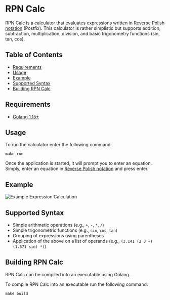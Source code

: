 # RPN Calc

RPN Calc is a calculator that evaluates expressions written in
[Reverse Polish notation](https://en.wikipedia.org/wiki/Reverse_Polish_notation) (Postfix).
This calculator is rather simplistic but supports addition, subtraction, multiplication, division, and basic
trigonometry functions (sin, tan, cos).

## Table of Contents

* [Requirements](#requirements)
* [Usage](#usage)
* [Example](#example)
* [Supported Syntax](#supported-syntax)
* [Building RPN Calc](#building-rpn-calc)

## Requirements

* [Golang 1.15+](https://golang.org/dl)

## Usage

To run the calculator enter the following command:

```make run```

Once the application is started, it will prompt you to enter an equation. 
Simply, enter an equation in [Reverse Polish notation](https://en.wikipedia.org/wiki/Reverse_Polish_notation) 
and press enter.

## Example

![Example Expression Calculation](./assets/example.gif)

## Supported Syntax

* Simple arithmetic operations (e.g., `+`, `-`, `*`, `/`)
* Simple trigonometric functions (e.g., `sin`, `cos`, `tan`)
* Grouping of expressions using parentheses
* Application of the above on a list of operands (e.g., `(3.141 (2 3 +) (1.571 sin) *)`) 

## Building RPN Calc

RPN Calc can be compiled into an executable using Golang.

To compile RPN Calc into an executable run the following command:

`make build`
